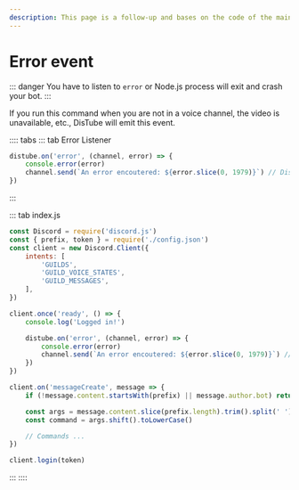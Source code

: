 ```yaml
---
description: This page is a follow-up and bases on the code of the main page.
---
```


# Error event

::: danger
You have to listen to `error` or Node.js process will exit and crash your bot.
:::

If you run this command when you are not in a voice channel, the video is unavailable, etc., DisTube will emit this event.

:::: tabs
::: tab Error Listener
```js
distube.on('error', (channel, error) => {
	console.error(error)
	channel.send(`An error encoutered: ${error.slice(0, 1979)}`) // Discord limits 2000 characters in a message
})
```
:::

::: tab index.js
```js
const Discord = require('discord.js')
const { prefix, token } = require('./config.json')
const client = new Discord.Client({
	intents: [
		'GUILDS',
		'GUILD_VOICE_STATES',
		'GUILD_MESSAGES',
	],
})

client.once('ready', () => {
	console.log('Logged in!')

	distube.on('error', (channel, error) => {
		console.error(error)
		channel.send(`An error encoutered: ${error.slice(0, 1979)}`) // Discord limits 2000 characters in a message
	})
})

client.on('messageCreate', message => {
	if (!message.content.startsWith(prefix) || message.author.bot) return

	const args = message.content.slice(prefix.length).trim().split(' ')
	const command = args.shift().toLowerCase()

	// Commands ...
})

client.login(token)
```
:::
::::
